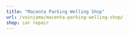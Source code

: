 ```yaml
---
title: "Macenta Parking Welling Shop"
url: /voinjama/macenta-parking-welling-shop/
shop: car repair
---
```

